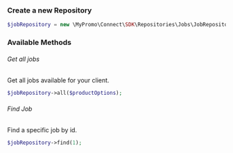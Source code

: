 ### Create a new Repository
```php
$jobRepository = new \MyPromo\Connect\SDK\Repositories\Jobs\JobRepository($client);
```

### Available Methods

###### Get all jobs
Get all jobs available for your client.
```php
$jobRepository->all($productOptions);
```

###### Find Job
Find a specific job by id.
```php
$jobRepository->find(1);
```